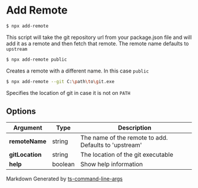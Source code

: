 # Add Remote

```bash
$ npx add-remote
```

This script will take the git repository url from your package.json file and will add it as a remote and then fetch that remote. The remote name defaults to `upstream`

```bash
$ npx add-remote public
```

Creates a remote with a different name. In this case `public`

```bash
$ npx add-remote --git C:\path\to\git.exe
```

Specifies the location of git in case it is not on `PATH`

[//]: ####ts-command-line-args_write-markdown_replaceBelow

## Options

| Argument | Type | Description |
|-|-|-|
| **remoteName** | string | The name of the remote to add. Defaults to 'upstream' |
| **gitLocation** | string | The location of the git executable |
| **help** | boolean | Show help information |
  
[//]: ####ts-command-line-args_generated-by-footer
Markdown Generated by [ts-command-line-args](https://www.npmjs.com/package/ts-command-line-args)